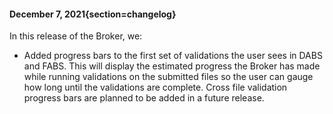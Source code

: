 #### December 7, 2021{section=changelog}
In this release of the Broker, we:

* Added progress bars to the first set of validations the user sees in DABS and FABS. This will display the estimated progress the Broker has made while running validations on the submitted files so the user can gauge how long until the validations are complete. Cross file validation progress bars are planned to be added in a future release.
